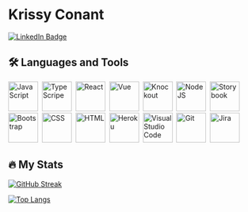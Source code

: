 # Krissy Conant 
<a href="https://www.linkedin.com/in/krissy-conant/">
  <img src="https://img.shields.io/badge/LinkedIn-blue?style=for-the-badge&logo=linkedin&logoColor=white" alt="LinkedIn Badge"/>
</a>

## :hammer_and_wrench: Languages and Tools
<div>
  <img src="https://cdn.jsdelivr.net/gh/devicons/devicon/icons/javascript/javascript-plain.svg" title="JavaScript" alt="JavaScript" width="60" height="60"/>&nbsp;
  <img src="https://cdn.jsdelivr.net/gh/devicons/devicon/icons/typescript/typescript-original.svg" title="TypeScripe" alt="TypeScripe" width="60" height="60"/>&nbsp;
  <img src="https://cdn.jsdelivr.net/gh/devicons/devicon/icons/react/react-original-wordmark.svg" title="React" alt="React" width="60" height="60"/>&nbsp;
  <img src="https://cdn.jsdelivr.net/gh/devicons/devicon/icons/vuejs/vuejs-original.svg" title="Vue" alt="Vue" width="60" height="60"/>&nbsp;
  <img src="https://cdn.jsdelivr.net/gh/devicons/devicon/icons/knockout/knockout-plain-wordmark.svg" title="Knockout" alt="Knockout" width="60" height="60"/>&nbsp;
  <img src="https://cdn.jsdelivr.net/gh/devicons/devicon/icons/nodejs/nodejs-original.svg" title="NodeJS" alt="NodeJS" width="60" height="60"/>&nbsp;
  <img src="https://cdn.jsdelivr.net/gh/devicons/devicon/icons/storybook/storybook-original.svg" title="Storybook" alt="Storybook" width="60" height="60"/>&nbsp;
  <img src="https://cdn.jsdelivr.net/gh/devicons/devicon/icons/bootstrap/bootstrap-original-wordmark.svg" title="Bootstrap" alt="Bootstrap" width="60" height="60"/>&nbsp;
  <img src="https://cdn.jsdelivr.net/gh/devicons/devicon/icons/css3/css3-original.svg" title="CSS3" alt="CSS" width="60" height="60"/>&nbsp;
  <img src="https://cdn.jsdelivr.net/gh/devicons/devicon/icons/html5/html5-original.svg" title="HTML5" alt="HTML" width="60" height="60"/>&nbsp;
  <img src="https://cdn.jsdelivr.net/gh/devicons/devicon/icons/heroku/heroku-plain-wordmark.svg"title="Heroku" alt="Heroku" width="60" height="60"/>&nbsp;
  <img src="https://cdn.jsdelivr.net/gh/devicons/devicon/icons/vscode/vscode-original.svg" title="Visual Studio Code" alt="Visual Studio Code" width="60" height="60"/>&nbsp;  
  <img src="https://cdn.jsdelivr.net/gh/devicons/devicon/icons/git/git-plain-wordmark.svg" title="Git" alt="Git" width="60" height="60"/>&nbsp
  <img src="https://cdn.jsdelivr.net/gh/devicons/devicon/icons/jira/jira-original-wordmark.svg" title="Jira" alt="Jira" width="60" height="60"/>&nbsp;
</div>

## :fire: My Stats
[![GitHub Streak](https://streak-stats.demolab.com?user=kaconant&theme=tokyonight&exclude_days=Sun%2CSat)](https://git.io/streak-stats)
  
[![Top Langs](https://github-readme-stats.vercel.app/api/top-langs/?username=kaconant&layout=compact&theme=vision-friendly-dark)](https://github.com/kaconant/github-readme-stats)
